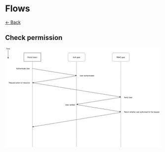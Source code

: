 # Flows

[← Back](/doc/README.md)

## Check permission

![Permission Check](../diagrams/check-permission-flow.svg)
